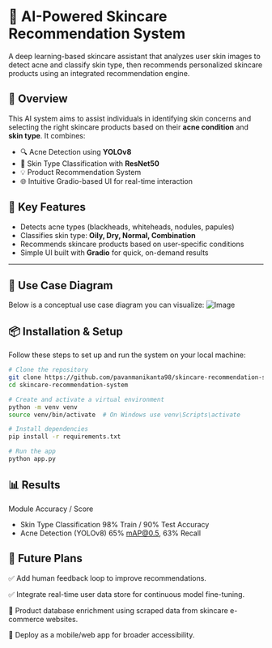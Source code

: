 # 🧴 AI-Powered Skincare Recommendation System

A deep learning-based skincare assistant that analyzes user skin images to detect acne and classify skin type, then recommends personalized skincare products using an integrated recommendation engine.

## 🚀 Overview

This AI system aims to assist individuals in identifying skin concerns and selecting the right skincare products based on their **acne condition** and **skin type**. It combines:

- 🔍 Acne Detection using **YOLOv8**
- 🧬 Skin Type Classification with **ResNet50**
- 💡 Product Recommendation System
- 🌐 Intuitive Gradio-based UI for real-time interaction

## 🎯 Key Features

- Detects acne types (blackheads, whiteheads, nodules, papules)
- Classifies skin type: **Oily, Dry, Normal, Combination**
- Recommends skincare products based on user-specific conditions
- Simple UI built with **Gradio** for quick, on-demand results

---

## 🎯 Use Case Diagram

Below is a conceptual use case diagram you can visualize:
![Image](https://github.com/user-attachments/assets/c80ab907-d340-4b81-a088-486523f13af7)
      
## 📦 Installation & Setup

Follow these steps to set up and run the system on your local machine:

```bash
# Clone the repository
git clone https://github.com/pavanmanikanta98/skincare-recommendation-system.git
cd skincare-recommendation-system

# Create and activate a virtual environment
python -m venv venv
source venv/bin/activate  # On Windows use venv\Scripts\activate

# Install dependencies
pip install -r requirements.txt

# Run the app
python app.py

```

## 📊 Results
 Module 	Accuracy / Score
- Skin Type Classification	98% Train / 90% Test Accuracy
- Acne Detection (YOLOv8)	65% mAP@0.5, 63% Recall

## 🔮 Future Plans
✅ Add human feedback loop to improve recommendations.

✅ Integrate real-time user data store for continuous model fine-tuning.

🔄 Product database enrichment using scraped data from skincare e-commerce websites.

📲 Deploy as a mobile/web app for broader accessibility.
